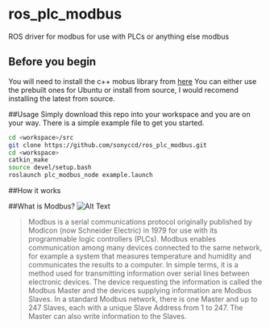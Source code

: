 # ros_plc_modbus
ROS driver for modbus for use with PLCs or anything else modbus

## Before you begin
You will need to install the c++ mobus library from [here](http://libmodbus.org/download/)  You can either use the prebuilt ones for Ubuntu or install from source, I would recomend installing the latest from source.

##Usage
Simply download this repo into your workspace and you are on your way.  There is a simple example file to get you started.

```bash
cd <workspace>/src
git clone https://github.com/sonyccd/ros_plc_modbus.git
cd <workspace>
catkin_make
source devel/setup.bash
roslaunch plc_modbus_node example.launch
```

##How it works

##What is Modbus?
![Alt Text](http://www.controlsystemworks.com/i/Features/Modbus.jpg)
>Modbus is a serial communications protocol originally published by Modicon (now Schneider Electric) in 1979 for use with its programmable logic controllers (PLCs). Modbus enables communication among many devices connected to the same network, for example a system that measures temperature and humidity and communicates the results to a computer. In simple terms, it is a method used for transmitting information over serial lines between electronic devices. The device requesting the information is called the Modbus Master and the devices supplying information are Modbus Slaves. In a standard Modbus network, there is one Master and up to 247 Slaves, each with a unique Slave Address from 1 to 247. The Master can also write information to the Slaves.

